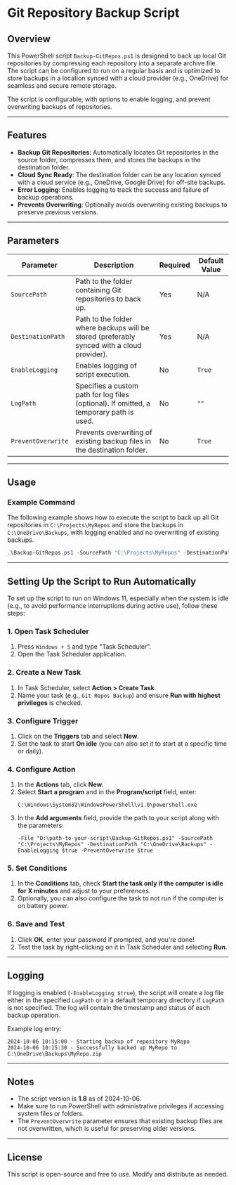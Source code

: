 # Git Repository Backup Script

## Overview

This PowerShell script `Backup-GitRepos.ps1` is designed to back up local Git repositories by compressing each repository into a separate archive file. The script can be configured to run on a regular basis and is optimized to store backups in a location synced with a cloud provider (e.g., OneDrive) for seamless and secure remote storage.

The script is configurable, with options to enable logging, and prevent overwriting backups of repositories.

---

## Features

- **Backup Git Repositories**: Automatically locates Git repositories in the source folder, compresses them, and stores the backups in the destination folder.
- **Cloud Sync Ready**: The destination folder can be any location synced with a cloud service (e.g., OneDrive, Google Drive) for off-site backups.
- **Error Logging**: Enables logging to track the success and failure of backup operations.
- **Prevents Overwriting**: Optionally avoids overwriting existing backups to preserve previous versions.

---

## Parameters

| Parameter          | Description                                                                                | Required | Default Value |
| ------------------ | ------------------------------------------------------------------------------------------ | -------- | ------------- |
| `SourcePath`       | Path to the folder containing Git repositories to back up.                                 | Yes      | N/A           |
| `DestinationPath`  | Path to the folder where backups will be stored (preferably synced with a cloud provider). | Yes      | N/A           |
| `EnableLogging`    | Enables logging of script execution.                                                       | No       | `True`        |
| `LogPath`          | Specifies a custom path for log files (optional). If omitted, a temporary path is used.    | No       | `""`          |
| `PreventOverwrite` | Prevents overwriting of existing backup files in the destination folder.                   | No       | `True`        |

---

## Usage

### Example Command

The following example shows how to execute the script to back up all Git repositories in `C:\Projects\MyRepos` and store the backups in `C:\OneDrive\Backups`, with logging enabled and no overwriting of existing backups.

```powershell
.\Backup-GitRepos.ps1 -SourcePath "C:\Projects\MyRepos" -DestinationPath "C:\OneDrive\Backups" -EnableLogging $true -PreventOverwrite $true
```

---

## Setting Up the Script to Run Automatically

To set up the script to run on Windows 11, especially when the system is idle (e.g., to avoid performance interruptions during active use), follow these steps:

### 1. Open Task Scheduler

1. Press `Windows + S` and type "Task Scheduler".
2. Open the Task Scheduler application.

### 2. Create a New Task

1. In Task Scheduler, select **Action > Create Task**.
2. Name your task (e.g., `Git Repos Backup`) and ensure **Run with highest privileges** is checked.

### 3. Configure Trigger

1. Click on the **Triggers** tab and select **New**.
2. Set the task to start **On idle** (you can also set it to start at a specific time or daily).

### 4. Configure Action

1. In the **Actions** tab, click **New**.
2. Select **Start a program** and in the **Program/script** field, enter:
   ```plaintext
   C:\Windows\System32\WindowsPowerShell\v1.0\powershell.exe
   ```
3. In the **Add arguments** field, provide the path to your script along with the parameters:
   ```plaintext
   -File "D:\path-to-your-script\Backup-GitRepos.ps1" -SourcePath "C:\Projects\MyRepos" -DestinationPath "C:\OneDrive\Backups" -EnableLogging $true -PreventOverwrite $true
   ```

### 5. Set Conditions

1. In the **Conditions** tab, check **Start the task only if the computer is idle for X minutes** and adjust to your preferences.
2. Optionally, you can also configure the task to not run if the computer is on battery power.

### 6. Save and Test

1. Click **OK**, enter your password if prompted, and you're done!
2. Test the task by right-clicking on it in Task Scheduler and selecting **Run**.

---

## Logging

If logging is enabled (`-EnableLogging $true`), the script will create a log file either in the specified `LogPath` or in a default temporary directory if `LogPath` is not specified. The log will contain the timestamp and status of each backup operation.

Example log entry:

```
2024-10-06 10:15:00 - Starting backup of repository MyRepo
2024-10-06 10:15:30 - Successfully backed up MyRepo to C:\OneDrive\Backups\MyRepo.zip
```

---

## Notes

- The script version is **1.8** as of 2024-10-06.
- Make sure to run PowerShell with administrative privileges if accessing system files or folders.
- The `PreventOverwrite` parameter ensures that existing backup files are not overwritten, which is useful for preserving older versions.

---

## License

This script is open-source and free to use. Modify and distribute as needed.
